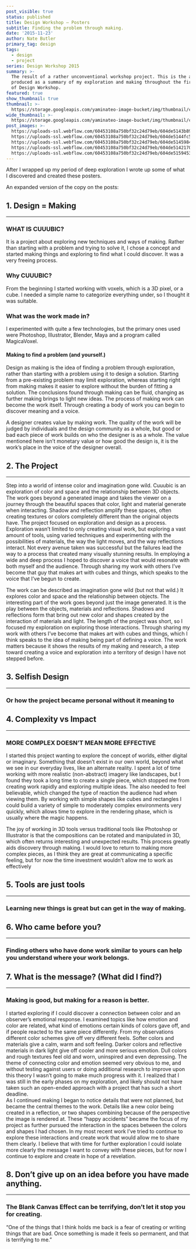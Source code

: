 ```yaml
---
post_visible: true
status: published
title: Design Workshop – Posters
subtitle: Finding the problem through making.
date: '2015-11-23'
author: Nate Butler
primary_tag: design
tags:
  - design
  - project
series: Design Workshop 2015
summary: >-
  The result of a rather unconventional workshop project. This is the artifact I
  produced as a summary of my exploration and making throughout the first half
  of Design Workshop.
featured: true
show_thumbnail: true
thumbnail: >-
  https://storage.googleapis.com/yaminateo-image-bucket/img/thumbnail/cuuubic_posters-1x1.jpg
wide_thumbnail: >-
  https://storage.googleapis.com/yaminateo-image-bucket/img/thumbnail/cuuubic_posters-2x1.jpg
post_images: >-
  https://uploads-ssl.webflow.com/60453108a750bf32c24d79eb/604de5143b8992859975b6b3_Poster-Book.jpg;
  https://uploads-ssl.webflow.com/60453108a750bf32c24d79eb/604de5144fc50cc4a9d7642a_Poster-Book2.jpg;
  https://uploads-ssl.webflow.com/60453108a750bf32c24d79eb/604de5145984fff81fd50609_Poster-Book3.jpg;
  https://uploads-ssl.webflow.com/60453108a750bf32c24d79eb/604de5142170133c3311c611_Poster-Book4.jpg;
  https://uploads-ssl.webflow.com/60453108a750bf32c24d79eb/604de51594532bdf9baae712_Poster-Book5.jpg
---
```

After I wrapped up my period of deep exploration I wrote up some of what I discovered and created these posters.

An expanded version of the copy on the posts:

## 1\. Design = Making
-------------------

### WHAT IS CUUUBIC?

It is a project about exploring new techniques and ways of making. Rather than starting with a problem and trying to solve it, I chose a concept and started making things and exploring to find what I could discover. It was a very freeing process.

### Why CUUUBIC?

From the beginning I started working with voxels, which is a 3D pixel, or a cube. I needed a simple name to categorize everything under, so I thought it was suitable.

### What was the work made in?

I experimented with quite a few technologies, but the primary ones used were Photoshop, Illustrator, Blender, Maya and a program called MagicaVoxel.

#### Making to find a problem (and yourself.)

Design as making is the idea of finding a problem through exploration, rather than starting with a problem using it to design a solution. Starting from a pre-existing problem may limit exploration, whereas starting right from making makes it easier to explore without the burden of fitting a solution. The conclusions found through making can be fluid, changing as further making brings to light new ideas. The process of making work can become the work itself. Through creating a body of work you can begin to discover meaning and a voice.  

A designer creates value by making work. The quality of the work will be judged by individuals and the design community as a whole, but good or bad each piece of work builds on who the designer is as a whole. The value mentioned here isn’t monetary value or how good the design is, it is the work’s place in the voice of the designer overall.  

## 2\. The Project
---------------

Step into a world of intense color and imagination gone wild. Cuuubic is an exploration of color and space and the relationship between 3D objects. The work goes beyond a generated image and takes the viewer on a journey through the beautiful spaces that color, light and material generate when interacting. Shadow and reflection amplify these spaces, often creating textures or colors completely different than the original objects have. The project focused on exploration and design as a process. Exploration wasn’t limited to only creating visual work, but exploring a vast amount of tools, using varied techniques and experimenting with the possibilities of materials, the way the light moves, and the way reflections interact. Not every avenue taken was successful but the failures lead the way to a process that created many visually stunning results. In employing a wide and deep process I hoped to discover a voice that would resonate with both myself and the audience. Through sharing my work with others I’ve become that guy that makes art with cubes and things, which speaks to the voice that I’ve begun to create.

The work can be described as imagination gone wild (but not that wild.) It explores color and space and the relationship between objects. The interesting part of the work goes beyond just the image generated. It is the play between the objects, materials and reflections. Shadows and reflections form that bring out new color and shapes created by the interaction of materials and light. The length of the project was short, so I focused my exploration on exploring those interactions. Through sharing my work with others I’ve become that makes art with cubes and things, which I think speaks to the idea of making being part of defining a voice. The work matters because it shows the results of my making and research, a step toward creating a voice and exploration into a territory of design I have not stepped before.  

## 3\. Selfish Design
------------------
  
### Or how the project became personal without it meaning to  

## 4\. Complexity vs Impact
------------------------

### MORE COMPLEX DOESN’T MEAN MORE EFFECTIVE

I started this project wanting to explore the concept of worlds, either digital or imaginary. Something that doesn’t exist in our own world, beyond what we see in our everyday lives, like an alternate reality. I spent a lot of time working with more realistic (non-abstract) imagery like landscapes, but I found they took a long time to create a single piece, which stopped me from creating work rapidly and exploring multiple ideas. The also needed to feel believable, which changed the type of reaction the audience had when viewing them. By working with simple shapes like cubes and rectangles I could build a variety of simple to moderately complex environments very quickly, which allows time to explore in the rendering phase, which is usually where the magic happens.

The joy of working in 3D tools versus traditional tools like Photoshop or Illustrator is that the compositions can be rotated and manipulated in 3D, which often returns interesting and unexpected results. This process greatly aids discovery through making. I would love to return to making more complex pieces, as I think they are great at communicating a specific feeling, but for now the time investment wouldn’t allow me to work as effectively  

## 5\. Tools are just tools
------------------------

### Learning new things is great but can get in the way of making.  

## 6\. Who came before you?
------------------------

### Finding others who have done work similar to yours can help you understand where your work belongs.

## 7\. What is the message? (What did I find?)
-------------------------------------------

### Making is good, but making for a reason is better.

I started exploring if I could discover a connection between color and an observer’s emotional response. I examined topics like how emotion and color are related, what kind of emotions certain kinds of colors gave off, and if people reacted to the same piece differently. From my observations different color schemes give off very different feels. Softer colors and materials give a calm, warm and soft feeling. Darker colors and reflective materials in dark light give off cooler and more serious emotion. Dull colors and rough textures feel old and worn, uninspired and even depressing. The theme of connecting color and emotion seemed very obvious to me, and without testing against users or doing additional research to improve upon this theory I wasn’t going to make much progress with it. I realized that I was still in the early phases on my exploration, and likely should not have taken such an open-ended approach with a project that has such a short deadline.  
As I continued making I began to notice details that were not planned, but became the central themes to the work. Details like a new color being created in a reflection, or two shapes combining because of the perspective the image is rendered at. These “happy accidents” became the focus of my project as further pursued the interaction in the spaces between the colors and shapes I had chosen. In my most recent work I’ve tried to continue to explore these interactions and create work that would allow me to share them clearly. I believe that with time for further exploration I could isolate more clearly the message I want to convey with these pieces, but for now I continue to explore and create in hope of a revelation.  

## 8\. Don’t give up on an idea before you have made anything.
-----------------------------------------------------------

### The Blank Canvas Effect can be terrifying, don’t let it stop you for creating.
  
“One of the things that I think holds me back is a fear of creating or writing things that are bad. Once something is made it feels so permanent, and that is terrifying to me.”